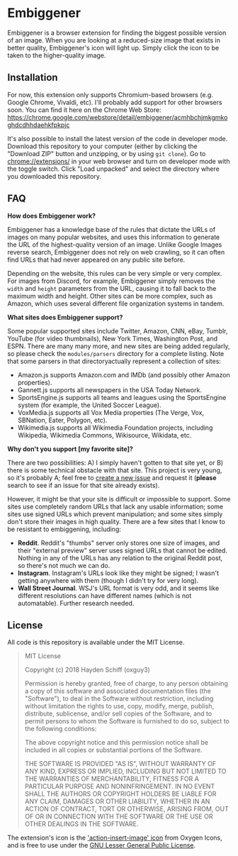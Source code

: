 # Embiggener
Embiggener is a browser extension for finding the biggest possible version of an image. When you are looking at a reduced-size image that exists in better quality, Embiggener's icon will light up. Simply click the icon to be taken to the higher-quality image.

## Installation
For now, this extension only supports Chromium-based browsers (e.g. Google Chrome, Vivaldi, etc). I'll probably add support for other browsers soon. You can find it here on the Chrome Web Store: https://chrome.google.com/webstore/detail/embiggener/acmhbchjmkgmkoghdcdhhdaehkfpkpjc

It's also possible to install the latest version of the code in developer mode. Download this repository to your computer (either by clicking the "Download ZIP" button and unzipping, or by using `git clone`). Go to <chrome://extensions/> in your web browser and turn on developer mode with the toggle switch. Click "Load unpacked" and select the directory where you downloaded this repository.

## FAQ

**How does Embiggener work?**

Embiggener has a knowledge base of the rules that dictate the URLs of images on many popular websites, and uses this information to generate the URL of the highest-quality version of an image. Unlike Google Images reverse search, Embiggener does not rely on web crawling, so it can often find URLs that had never appeared on any public site before.

Depending on the website, this rules can be very simple or very complex. For images from Discord, for example, Embiggener simply removes the `width` and `height` parameters from the URL, causing it to fall back to the maximum width and height. Other sites can be more complex, such as Amazon, which uses several different file organization systems in tandem.

**What sites does Embiggener support?**

Some popular supported sites include Twitter, Amazon, CNN, eBay, Tumblr, YouTube (for video thumbnails), New York Times, Washington Post, and ESPN. There are many many more, and new sites are being added regularly, so please check the `modules/parsers` directory for a complete listing. Note that some parsers in that directoryactually represent a collection of sites:

* Amazon.js supports Amazon.com and IMDb (and possibly other Amazon properties).
* Gannett.js supports all newspapers in the USA Today Network.
* SportsEngine.js supports all teams and leagues using the SportsEngine system (for example, the United Soccer League).
* VoxMedia.js supports all Vox Media properties (The Verge, Vox, SBNation, Eater, Polygon, etc).
* Wikimedia.js supports all Wikimedia Foundation projects, including Wikipedia, Wikimedia Commons, Wikisource, Wikidata, etc.

**Why don't you support [my favorite site]?**

There are two possibilities: A) I simply haven't gotten to that site yet, or B) there is some technical obstacle with that site. This project is very young, so it's probably A; feel free to [create a new issue](https://github.com/oxguy3/embiggener/issues) and request it (**please** search to see if an issue for that site already exists).

However, it might be that your site is difficult or impossible to support. Some sites use completely random URLs that lack any usable information; some sites use signed URLs which prevent manipulation; and some sites simply don't store their images in high quality. There are a few sites that I know to be resistant to embiggening, including:

* **Reddit**. Reddit's "thumbs" server only stores one size of images, and their "external preview" server uses signed URLs that cannot be edited. Nothing in any of the URLs has any relation to the original Reddit post, so there's not much we can do.
* **Instagram**. Instagram's URLs look like they might be signed; I wasn't getting anywhere with them (though I didn't try for very long).
* **Wall Street Journal**. WSJ's URL format is very odd, and it seems like different resolutions can have different names (which is not automatable). Further research needed.

## License
All code is this repository is available under the MIT License.

> MIT License
>
> Copyright (c) 2018 Hayden Schiff (oxguy3)
>
> Permission is hereby granted, free of charge, to any person obtaining a copy
> of this software and associated documentation files (the "Software"), to deal
> in the Software without restriction, including without limitation the rights
> to use, copy, modify, merge, publish, distribute, sublicense, and/or sell
> copies of the Software, and to permit persons to whom the Software is
> furnished to do so, subject to the following conditions:
>
> The above copyright notice and this permission notice shall be included in all
> copies or substantial portions of the Software.
>
> THE SOFTWARE IS PROVIDED "AS IS", WITHOUT WARRANTY OF ANY KIND, EXPRESS OR
> IMPLIED, INCLUDING BUT NOT LIMITED TO THE WARRANTIES OF MERCHANTABILITY,
> FITNESS FOR A PARTICULAR PURPOSE AND NONINFRINGEMENT. IN NO EVENT SHALL THE
> AUTHORS OR COPYRIGHT HOLDERS BE LIABLE FOR ANY CLAIM, DAMAGES OR OTHER
> LIABILITY, WHETHER IN AN ACTION OF CONTRACT, TORT OR OTHERWISE, ARISING FROM,
> OUT OF OR IN CONNECTION WITH THE SOFTWARE OR THE USE OR OTHER DEALINGS IN THE
> SOFTWARE.

The extension's icon is the ['action-insert-image' icon](http://www.iconarchive.com/show/oxygen-icons-by-oxygen-icons.org/Actions-insert-image-icon.html) from Oxygen Icons, and is free to use under the [GNU Lesser General Public License](https://www.gnu.org/licenses/lgpl-3.0.en.html).
